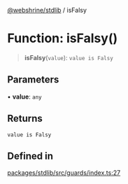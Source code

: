 [@webshrine/stdlib](../globals.md) / isFalsy

# Function: isFalsy()

> **isFalsy**(`value`): `value is Falsy`

## Parameters

• **value**: `any`

## Returns

`value is Falsy`

## Defined in

[packages/stdlib/src/guards/index.ts:27](https://github.com/webshrine/webshrine/blob/0e16c5948921e0c95cce645760c4a8b0855b196b/packages/stdlib/src/guards/index.ts#L27)

